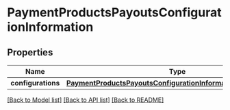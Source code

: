 # PaymentProductsPayoutsConfigurationInformation

## Properties
Name | Type | Description | Notes
------------ | ------------- | ------------- | -------------
**configurations** | [**PaymentProductsPayoutsConfigurationInformationConfigurations**](PaymentProductsPayoutsConfigurationInformationConfigurations.md) |  | [optional] 

[[Back to Model list]](../README.md#documentation-for-models) [[Back to API list]](../README.md#documentation-for-api-endpoints) [[Back to README]](../README.md)


